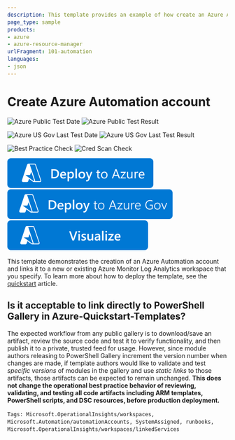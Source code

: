 ```yaml
---
description: This template provides an example of how create an Azure Automation account and links it to a new or existing Azure Monitor Log Analytics workspace.
page_type: sample
products:
- azure
- azure-resource-manager
urlFragment: 101-automation
languages:
- json
---
```

# Create Azure Automation account

![Azure Public Test Date](https://azurequickstartsservice.blob.core.windows.net/badges/quickstarts/microsoft.automation/101-automation/PublicLastTestDate.svg)
![Azure Public Test Result](https://azurequickstartsservice.blob.core.windows.net/badges/quickstarts/microsoft.automation/101-automation/PublicDeployment.svg)

![Azure US Gov Last Test Date](https://azurequickstartsservice.blob.core.windows.net/badges/quickstarts/microsoft.automation/101-automation/FairfaxLastTestDate.svg)
![Azure US Gov Last Test Result](https://azurequickstartsservice.blob.core.windows.net/badges/quickstarts/microsoft.automation/101-automation/FairfaxDeployment.svg)

![Best Practice Check](https://azurequickstartsservice.blob.core.windows.net/badges/quickstarts/microsoft.automation/101-automation/BestPracticeResult.svg)
![Cred Scan Check](https://azurequickstartsservice.blob.core.windows.net/badges/quickstarts/microsoft.automation/101-automation/CredScanResult.svg)

[![Deploy to Azure](https://raw.githubusercontent.com/Azure/azure-quickstart-templates/master/1-CONTRIBUTION-GUIDE/images/deploytoazure.svg?sanitize=true)](https://portal.azure.com/#create/Microsoft.Template/uri/https%3A%2F%2Fraw.githubusercontent.com%2FAzure%2Fazure-quickstart-templates%2Fmaster%2Fquickstarts%2Fmicrosoft.automation%2F101-automation%2Fazuredeploy.json)
[![Deploy to Azure US Gov](https://raw.githubusercontent.com/Azure/azure-quickstart-templates/master/1-CONTRIBUTION-GUIDE/images/deploytoazuregov.svg?sanitize=true)](https://portal.azure.us/#create/Microsoft.Template/uri/https%3A%2F%2Fraw.githubusercontent.com%2FAzure%2Fazure-quickstart-templates%2Fmaster%2Fquickstarts%2Fmicrosoft.automation%2F101-automation%2Fazuredeploy.json)
[![Visualize](https://raw.githubusercontent.com/Azure/azure-quickstart-templates/master/1-CONTRIBUTION-GUIDE/images/visualizebutton.svg?sanitize=true)](http://armviz.io/#/?load=https%3A%2F%2Fraw.githubusercontent.com%2FAzure%2Fazure-quickstart-templates%2Fmaster%2Fquickstarts%2Fmicrosoft.automation%2F101-automation%2Fazuredeploy.json)

This template demonstrates the creation of an Azure Automation account and links it
to a new or existing Azure Monitor Log Analytics workspace that you specify. To learn more about how to deploy the template, see the [quickstart](https://docs.microsoft.com/azure/automation/quickstart-create-automation-account-template) article.

## Is it acceptable to link directly to PowerShell Gallery in Azure-Quickstart-Templates?

The expected workflow from any public gallery is to download/save an artifact,
review the source code and test it to verify functionality,
and then publish it to a private, trusted feed for usage.
However, since module authors releasing to PowerShell Gallery increment the version number
when changes are made,
if template authors would like to validate and test *specific versions* of modules
in the gallery and use *static links* to those artifacts,
those artifacts can be expected to remain unchanged.
**This does not change the operational best practice behavior of reviewing, validating, and testing
all code artifacts including ARM templates, PowerShell scripts, and DSC resources,
before production deployment.**

`Tags: Microsoft.OperationalInsights/workspaces, Microsoft.Automation/automationAccounts, SystemAssigned, runbooks, Microsoft.OperationalInsights/workspaces/linkedServices`
